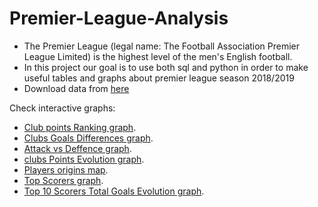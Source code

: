 # Premier-League-Analysis

* The Premier League (legal name: The Football Association Premier League Limited) is the highest level of the men's English football.
* In this project our goal is to use both sql and python in order to make useful tables and graphs about premier league season 2018/2019
* Download data from [here](https://sqlsoccer.com/set-up-scripts/)

Check interactive graphs:
* [Club points Ranking graph](http://htmlpreview.github.io/?https://github.com/YoussefBouyaddou/Premier-League-Analysis/blob/main/graphs/Club%20points%20Ranking%20graph.html).
* [Clubs Goals Differences graph](http://htmlpreview.github.io/?https://github.com/YoussefBouyaddou/Premier-League-Analysis/blob/main/graphs/Clubs%20Goals%20Differences.html).
* [Attack vs Deffence graph](http://htmlpreview.github.io/?https://github.com/YoussefBouyaddou/Premier-League-Analysis/blob/main/graphs/Attack%20vs%20Defense.html).
* [clubs Points Evolution graph](http://htmlpreview.github.io/?https://github.com/YoussefBouyaddou/Premier-League-Analysis/blob/main/graphs/clubs%20Points%20Evolution.html).
* [Players origins map](http://htmlpreview.github.io/?https://github.com/YoussefBouyaddou/Premier-League-Analysis/blob/main/graphs/Players%20origins%20map.html).
* [Top Scorers graph](http://htmlpreview.github.io/?https://github.com/YoussefBouyaddou/Premier-League-Analysis/blob/main/graphs/Top%20Scorers.html).
* [Top 10 Scorers Total Goals Evolution graph](http://htmlpreview.github.io/?https://github.com/YoussefBouyaddou/Premier-League-Analysis/blob/main/graphs/Top%2010%20Scorers%20Total%20Goals%20Evolution.html).

